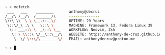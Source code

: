 <!--
**Anthony-de-cruz/Anthony-de-cruz** is a ✨ _special_ ✨ repository because its `README.md` (this file) appears on your GitHub profile.

Here are some ideas to get you started:

- 🔭 I’m currently working on ...
- 🌱 I’m currently learning ...
- 👯 I’m looking to collaborate on ...
- 🤔 I’m looking for help with ...
- 💬 Ask me about ...
- 📫 How to reach me: ...
- 😄 Pronouns: ...
- ⚡ Fun fact: ...
-->

<!--
# Hi
## My Setup
![Static Badge](https://img.shields.io/badge/OS-Linux-%23009b9e?style=for-the-badge&logo=Linux&logoColor=white)
![Static Badge](https://img.shields.io/badge/Distro-Fedora-%23009b9e?style=for-the-badge&logo=Fedora&logoColor=white)
![Static Badge](https://img.shields.io/badge/Shell-ZSH-%23009b9e?style=for-the-badge&logo=gnometerminal&logoColor=white)

![Static Badge](https://img.shields.io/badge/Editor-VS%20Code-%23009b9e?style=for-the-badge&logo=visualstudiocode&logoColor=white)
![Static Badge](https://img.shields.io/badge/Editor-Neovim-%23009b9e?style=for-the-badge&logo=neovim&logoColor=white)

![Static Badge](https://img.shields.io/badge/Tool-GIT-%23009b9e?style=for-the-badge&logo=GIT&logoColor=white)
![Static Badge](https://img.shields.io/badge/Tool-GITHUB-%23009b9e?style=for-the-badge&logo=GIThub&logoColor=white)

## Things I've Done
![Static Badge](https://img.shields.io/badge/Lang-Python-%23009b9e?style=for-the-badge&logo=Python&logoColor=white)
![Static Badge](https://img.shields.io/badge/Lang-Java-%23009b9e?style=for-the-badge&logo=Java&logoColor=white)
![Static Badge](https://img.shields.io/badge/Lang-Rust-%23009b9e?style=for-the-badge&logo=Rust&logoColor=white)
![Static Badge](https://img.shields.io/badge/Lang-C-%23009b9e?style=for-the-badge&logo=C&logoColor=white)
![Static Badge](https://img.shields.io/badge/Lang-C++-%23009b9e?style=for-the-badge&logo=C%2B%2B&logoColor=white)

![Static Badge](https://img.shields.io/badge/Lang-Javascript-%23009b9e?style=for-the-badge&logo=Javascript&logoColor=white)
![Static Badge](https://img.shields.io/badge/Web-HTML-%23009b9e?style=for-the-badge&logo=HTML5&logoColor=white)
![Static Badge](https://img.shields.io/badge/Web-CSS-%23009b9e?style=for-the-badge&logo=css3&logoColor=white)

![Static Badge](https://img.shields.io/badge/DB-PostgreSQL-%23009b9e?style=for-the-badge&logo=postgresql&logoColor=white)
-->

```sh
~ > mefetch
 ___   ___    ________       anthony@decruz
/__/\ /__/\  /_______/\      --------------
\::\ \\  \ \ \__.::._\/      UPTIME: 20 Years
 \::\/_\ .\ \   \::\ \       MACHINE: Framework 13, Fedora Linux 39
  \:: ___::\ \  _\::\ \__    WORKFLOW: Neovim, Zsh
   \: \ \\::\ \/__\::\__/\   WEBSITE: https://anthony-de-cruz.github.io/
    \__\/ \::\/\________\/   EMAIL: anthonydecruz@proton.me

~ > █
```
